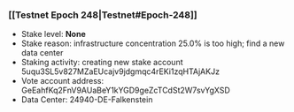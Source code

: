 ### [[Testnet Epoch 248|Testnet#Epoch-248]]
* Stake level: **None**
* Stake reason: infrastructure concentration 25.0% is too high; find a new data center
* Staking activity: creating new stake account 5uqu3SL5v827MZaEUcajv9jdgmqc4rEKi1zqHTAjAKJz
* Vote account address: GeEahfKq2FnV9AUaBeY1kYGD9geZcTCdSt2W7svYgXSD
* Data Center: 24940-DE-Falkenstein
